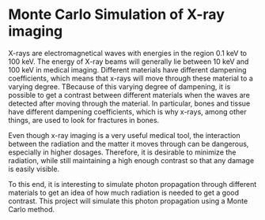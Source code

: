 # Monte Carlo Simulation of X-ray imaging

X-rays are electromagnetical waves with energies in the region 0.1 keV to 100 keV. The energy of X-ray beams will generally lie between 10 keV and 100 keV in medical imaging. Different materials have different dampening coefficients, which means that x-rays will move through these material to a varying degree. TBecause of this varying degree of dampening, it is possible to get a contrast between different materials when the waves are detected after moving through the material. In particular, bones and tissue have different dampening coefficients, which is why x-rays, among other things, are used to look for fractures in bones.

Even though x-ray imaging is a very useful medical tool, the interaction between the radiation and the matter it moves through can be dangerous, especially in higher dosages. Therefore, it is desirable to minimize the radiation, while still maintaining a high enough contrast so that any damage is easily visible.

To this end, it is interesting to simulate photon propagation through different materials to get an idea of how much radiation is needed to get a good contrast. This project will simulate this photon propagation using a Monte Carlo method.
